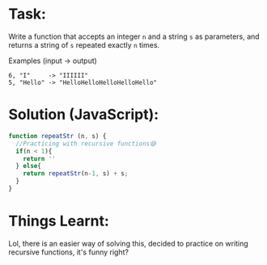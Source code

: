 # Task:
Write a function that accepts an integer `n` and a string `s` as parameters, and returns a string of `s` repeated exactly `n` times.

Examples (input -> output)
```
6, "I"     -> "IIIIII"
5, "Hello" -> "HelloHelloHelloHelloHello"
```
# Solution (JavaScript):
```javascript
function repeatStr (n, s) {
  //Practicing with recursive functions😅
  if(n < 1){
    return ''
  } else{
    return repeatStr(n-1, s) + s;
  }
}
```
# Things Learnt:
Lol, there is an easier way of solving this, decided to practice on writing recursive functions, it's funny right?
